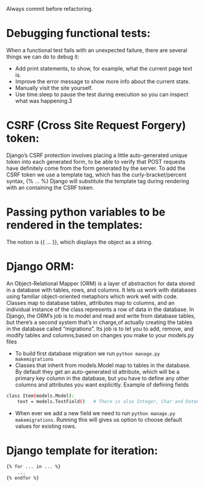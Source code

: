 Always commit before refactoring.

# Debugging functional tests:
When a functional test fails with an unexpected failure, there are several
things we can do to debug it:
* Add print statements, to show, for example, what the current page text is.
* Improve the error message to show more info about the current state.
* Manually visit the site yourself.
* Use time.sleep to pause the test during execution so you can inspect what was happening.3

# CSRF (Cross Site Request Forgery) token:
Django’s CSRF protection involves placing a little auto-generated unique token into each generated form, to be able to verify that POST requests have definitely come from the form generated by the server. To add the CSRF token we use a template tag, which has the curly-bracket/percent syntax, {% ... %}
Django will substitute the template tag during rendering with an 
<input type="hidden"> containing the CSRF token.

# Passing python variables to be rendered in the templates:
The notion is {{ ... }}, which displays the object as a string.

# Django ORM:
An Object-Relational Mapper (ORM) is a layer of abstraction for data stored in a database with tables, rows, and columns. It lets us work with databases using familiar object-oriented metaphors which work well with code. Classes map to database tables, attributes map to columns, and an individual instance of the class represents a row of data in the database.
    In Django, the ORM’s job is to model and read and write from database tables, but there’s a second system that’s in charge,of actually creating the tables in the database called “migrations”. Its job is to let you to add, remove, and modify tables and columns,based on changes you make to your models.py files

* To build first database migration we run ```python manage.py makemigrations```
* Classes that inherit from models.Model map to tables in the database. By default they get an auto-generated id attribute, which will be a primary key column in the database, but you have to define any other columns and attributes you want explicitly.
Example of defining fields
```bash
class Item(models.Model):
    text = models.TextField()   # There is also Integer, Char and DateField and so on
```
* When ever we add a new field we need to run ```python manage.py makemigrations```. Running this will gives us option to choose default values for existing rows.

# Django template for iteration:
```bash
{% for ... in ... %}
    ...
{% endfor %}
```